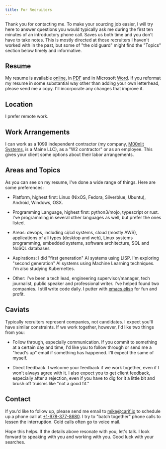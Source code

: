 ```yaml
---
title: For Recruiters
---
```


Thank you for contacting me. To make your sourcing job easier, I will try here to answer questions you would typically ask me during the first ten minutes of an introductory phone call. Saves us both time and you don't have to take notes. This is mostly directed at those recruiters I haven't worked with in the past, but some of "the old guard" might find the "Topics" section below timely and informative.

## Resume

My resume is available [online](../../), in [PDF](../../mike-carifio.md.pdf) and in Microsoft [Word](../../mike-carifio.md.docx).
If you reformat my resume in some substantial way other than adding your own letterhead, please send me a copy. I'll incorporate any changes that improve it.

## Location

I prefer remote work.

## Work Arrangements

I can work as a 1099 independent contractor (my company, [M00nlit Systems](https://www.m00nlit.com/), is a Maine LLC), as a "W2 contractor" or as an employee. 
This gives your client some options about their labor arrangements.

## Areas and Topics

As you can see on my resume, I've done a wide range of things. Here are some preferences:

* Platform, highest first: Linux (NixOS, Fedora, Silverblue, Ubuntu), Android, Windows, OSX.

* Programming Language, highest first: python3/mojo, typescript or rust. I've programming in several other languages as well, but prefer the ones listed.

* Areas: devops, including ci/cd systems, cloud (mostly AWS), applications of all types (desktop and web), Linux systems programming, embedded systems, software architecture, SQL and NoSQL databases

* Aspirations: I did "first generation" AI systems using LISP. I'm exploring "second generation" AI systems using Machine Learning techniques. I'm also studying Kubernettes.

* Other: I've been a tech lead, engineering supervisor/manager, tech journalist, public speaker and professional writer. 
  I've helped found two companies. I still write code daily. I putter with [emacs elisp](https://www.gnu.org/software/emacs/manual/html_node/eintr/index.html) 
  for fun and profit.
  
## Caviats

Typically recruiters represent companies, not candidates. I expect you'll have similar constraints. If we work together, however, I'd like two things from you:

* Follow through, especially communication. If you commit to something at a certain day and time, I'd like you to follow through or send me a "head's up" email if something has happened. I'll expect the same of myself.

* Direct feedback. I welcome your feedback if we work together, even if I won't always agree with it. I also expect you to get client feedback, especially after a rejection, even if you have to dig for it a little bit and brush off truisms like "not a good fit."

## Contact

If you'd like to follow up, please send me email to [mike@carif.io](mailto:mike@carif.io) to schedule up a phone call at [+1-978-377-8680](tel:+1-978-377-8680). 
I try to "batch together" phone calls to lessen the interruption. Cold calls often go to voice mail.

Hope this helps. If the details above resonate with you, let's talk. I look forward to speaking with you and working with you. Good luck with your searches.
